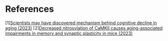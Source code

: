 # References
[1][Scientists may have discovered mechanism behind cognitive decline in aging (2023)](https://medicalxpress.com/news/2023-07-scientists-mechanism-cognitive-decline-aging.html)
[2][Decreased nitrosylation of CaMKII causes aging-associated impairments in memory and synaptic plasticity in mice (2023)](https://www.science.org/doi/10.1126/scisignal.ade5892)